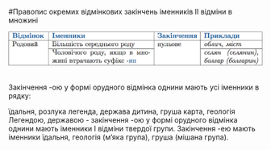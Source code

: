 #Правопис окремих вiдмiнкових закiнчень iменникiв II вiдмiни в множині

<div class="center">
<img src="../pics/5/17.png" width="700px" class="center"/>
</div>
<br>

<quiz> 
    <question>
       <p>Закінчення -ою у формі орудного відмінка однини мають усі іменники в рядку:</p>
           <answer>їдальня, розлука</answer>
           <answer correct> легенда, держава</answer>
           <answer> дитина, груша</answer>
           <answer> карта, геологія</answer>
      <explanation>
Легендою, державою - закінчення -ою у формі орудного відмінка однини мають іменники I відміни твердої групи.
Закінчення -ею мають іменники їдальня, геологія (м’яка група), груша (мішана група).
</explanation>
    </question>
</quiz>